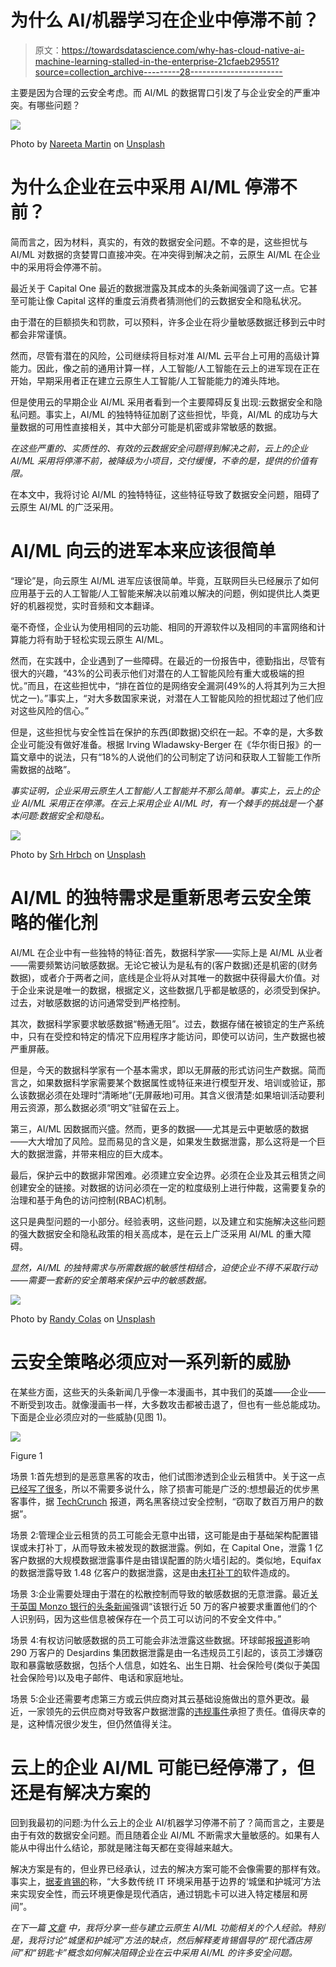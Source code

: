 # 为什么 AI/机器学习在企业中停滞不前？

> 原文：<https://towardsdatascience.com/why-has-cloud-native-ai-machine-learning-stalled-in-the-enterprise-21cfaeb29551?source=collection_archive---------28----------------------->

主要是因为合理的云安全考虑。而 AI/ML 的数据胃口引发了与企业安全的严重冲突。有哪些问题？

![](img/5a3f4e2a0845a10e0dd732e0d6975076.png)

Photo by [Nareeta Martin](https://unsplash.com/@splashabout?utm_source=unsplash&utm_medium=referral&utm_content=creditCopyText) on [Unsplash](https://unsplash.com/search/photos/slow?utm_source=unsplash&utm_medium=referral&utm_content=creditCopyText)

# 为什么企业在云中采用 AI/ML 停滞不前？

简而言之，因为材料，真实的，有效的数据安全问题。不幸的是，这些担忧与 AI/ML 对数据的贪婪胃口直接冲突。在冲突得到解决之前，云原生 AI/ML 在企业中的采用将会停滞不前。

最近关于 Capital One 最近的数据泄露及其成本的头条新闻强调了这一点。它甚至可能让像 Capital 这样的重度云消费者猜测他们的云数据安全和隐私状况。

由于潜在的巨额损失和罚款，可以预料，许多企业在将少量敏感数据迁移到云中时都会非常谨慎。

然而，尽管有潜在的风险，公司继续将目标对准 AI/ML 云平台上可用的高级计算能力。因此，像之前的通用计算一样，人工智能/人工智能在云上的进军现在正在开始，早期采用者正在建立云原生人工智能/人工智能能力的滩头阵地。

但是使用云的早期企业 AI/ML 采用者看到一个主要障碍反复出现:云数据安全和隐私问题。事实上，AI/ML 的独特特征加剧了这些担忧，毕竟，AI/ML 的成功与大量数据的可用性直接相关，其中大部分可能是机密或非常敏感的数据。

*在这些严重的、实质性的、有效的云数据安全问题得到解决之前，云上的企业 AI/ML 采用将停滞不前，被降级为小项目，交付缓慢，不幸的是，提供的价值有限。*

在本文中，我将讨论 AI/ML 的独特特征，这些特征导致了数据安全问题，阻碍了云原生 AI/ML 的广泛采用。

# AI/ML 向云的进军本来应该很简单

“理论”是，向云原生 AI/ML 进军应该很简单。毕竟，互联网巨头已经展示了如何应用基于云的人工智能/人工智能来解决以前难以解决的问题，例如提供比人类更好的机器视觉，实时音频和文本翻译。

毫不奇怪，企业认为使用相同的云功能、相同的开源软件以及相同的丰富网络和计算能力将有助于轻松实现云原生 AI/ML。

然而，在实践中，企业遇到了一些障碍。在最近的一份报告中，德勤指出，尽管有很大的兴趣，“43%的公司表示他们对潜在的人工智能风险有重大或极端的担忧。”而且，在这些担忧中，“排在首位的是网络安全漏洞(49%的人将其列为三大担忧之一)。”事实上，“对大多数国家来说，对潜在人工智能风险的担忧超过了他们应对这些风险的信心。”

但是，这些担忧与安全性旨在保护的东西(即数据)交织在一起。不幸的是，大多数企业可能没有做好准备。根据 Irving Wladawsky-Berger 在《华尔街日报》的一篇文章中的说法，只有“18%的人说他们的公司制定了访问和获取人工智能工作所需数据的战略”。

*事实证明，企业采用云原生人工智能/人工智能并不那么简单。事实上，云上的企业 AI/ML 采用正在停滞。在云上采用企业 AI/ML 时，有一个棘手的挑战是一个基本问题:数据安全和隐私。*

![](img/d3503f850acf5ad98fa80127b9e6c926.png)

Photo by [Srh Hrbch](https://unsplash.com/@srhhrbch?utm_source=unsplash&utm_medium=referral&utm_content=creditCopyText) on [Unsplash](https://unsplash.com/search/photos/security-camera?utm_source=unsplash&utm_medium=referral&utm_content=creditCopyText)

# AI/ML 的独特需求是重新思考云安全策略的催化剂

AI/ML 在企业中有一些独特的特征:首先，数据科学家——实际上是 AI/ML 从业者——需要频繁访问敏感数据。无论它被认为是私有的(客户数据)还是机密的(财务数据)，或者介于两者之间，底线是企业将从对其唯一的数据中获得最大价值。对于企业来说是唯一的数据，根据定义，这些数据几乎都是敏感的，必须受到保护。过去，对敏感数据的访问通常受到严格控制。

其次，数据科学家要求敏感数据“畅通无阻”。过去，数据存储在被锁定的生产系统中，只有在受控和特定的情况下应用程序才能访问，即使可以访问，生产数据也被严重屏蔽。

但是，今天的数据科学家有一个基本需求，即以无屏蔽的形式访问生产数据。简而言之，如果数据科学家需要某个数据属性或特征来进行模型开发、培训或验证，那么该数据必须在处理时“清晰地”(无屏蔽地)可用。其含义很清楚:如果培训活动要利用云资源，那么数据必须“明文”驻留在云上。

第三，AI/ML 因数据而兴盛。然而，更多的数据——尤其是云中更敏感的数据——大大增加了风险。显而易见的含义是，如果发生数据泄露，那么这将是一个巨大的数据泄露，并带来相应的巨大成本。

最后，保护云中的数据非常困难。必须建立安全边界。必须在企业及其云租赁之间创建安全的链接。对数据的访问必须在一定的粒度级别上进行仲裁，这需要复杂的治理和基于角色的访问控制(RBAC)机制。

这只是典型问题的一小部分。经验表明，这些问题，以及建立和实施解决这些问题的强大数据安全和隐私政策的相关高成本，是在云上广泛采用 AI/ML 的重大障碍。

*显然，AI/ML 的独特需求与所需数据的敏感性相结合，迫使企业不得不采取行动——需要一套新的安全策略来保护云中的敏感数据。*

![](img/6693b33e10199de81e2563f5d4f3eaf9.png)

Photo by [Randy Colas](https://unsplash.com/@randycolasbe?utm_source=unsplash&utm_medium=referral&utm_content=creditCopyText) on [Unsplash](https://unsplash.com/search/photos/police?utm_source=unsplash&utm_medium=referral&utm_content=creditCopyText)

# 云安全策略必须应对一系列新的威胁

在某些方面，这些天的头条新闻几乎像一本漫画书，其中我们的英雄——企业——不断受到攻击。就像漫画书一样，大多数攻击都被击退了，但也有一些总能成功。下面是企业必须应对的一些威胁(见图 1)。

![](img/1f4427dcc1f4554547b1d462866cf809.png)

Figure 1

场景 1:首先想到的是恶意黑客的攻击，他们试图渗透到企业云租赁中。关于这一点[已经写了很多](https://en.wikipedia.org/wiki/List_of_data_breaches)，所以不需要多说什么，除了损害可能是广泛的:想想最近的优步黑客事件，据 [TechCrunch](https://techcrunch.com/2018/10/25/uber-hackers-indicted-lynda-breach/) 报道，两名黑客绕过安全控制，“窃取了数百万用户的数据”。

场景 2:管理企业云租赁的员工可能会无意中出错，这可能是由于基础架构配置错误或未打补丁，从而导致未被发现的数据泄露。例如，在 Capital One，泄露 1 亿客户数据的大规模数据泄露事件是由错误配置的防火墙引起的。类似地，Equifax 的数据泄露导致 1.48 亿客户的数据泄露，这是由[未打补丁的](https://epic.org/privacy/data-breach/equifax/)软件造成的。

场景 3:企业需要处理由于潜在的松散控制而导致的敏感数据的无意泄露。最近[关于英国 Monzo 银行的头条新闻](https://www.wired.co.uk/article/monzo-pin-security-breach-explained)强调“该银行近 50 万的客户被要求重置他们的个人识别码，因为这些信息被保存在一个员工可以访问的不安全文件中。”

场景 4:有权访问敏感数据的员工可能会非法泄露这些数据。环球邮报[报道](https://www.theglobeandmail.com/business/article-desjardins-group-suffers-massive-data-breach-of-29-million-members-by/)影响 290 万客户的 Desjardins 集团数据泄露是由一名违规员工引起的，该员工涉嫌窃取和暴露敏感数据，包括个人信息，如姓名、出生日期、社会保险号(类似于美国社会保险号)以及电子邮件、电话和家庭地址。

场景 5:企业还需要考虑第三方或云供应商对其云基础设施做出的意外更改。最近，一家领先的云供应商对导致客户数据泄露的[违规事件](https://www.eweek.com/security/microsoft-s-cloud-email-breach-is-a-cause-for-concern)承担了责任。值得庆幸的是，这种情况很少发生，但仍然值得关注。

# 云上的企业 AI/ML 可能已经停滞了，但还是有解决方案的

回到我最初的问题:为什么云上的企业 AI/机器学习停滞不前了？简而言之，主要是由于有效的数据安全问题。而且随着企业 AI/ML 不断需求大量敏感的。如果有人能从中得出什么结论，那就是赌注每天都在变得越来越大。

解决方案是有的，但业界已经承认，过去的解决方案可能不会像需要的那样有效。事实上，[据麦肯锡的](https://www.mckinsey.com/business-functions/digital-mckinsey/our-insights/cloud-adoption-to-accelerate-it-modernization)称，“大多数传统 IT 环境采用基于边界的‘城堡和护城河’方法来实现安全性，而云环境更像是现代酒店，通过钥匙卡可以进入特定楼层和房间”。

*在下一篇* [*文章*](/rethinking-enterprise-data-security-and-privacy-for-cloud-native-ai-machine-learning-f2df9009bc6d) *中，我将分享一些与建立云原生 AI/ML 功能相关的个人经验。特别是，我将讨论“城堡和护城河”方法的缺点，然后解释麦肯锡倡导的“现代酒店房间”和“钥匙卡”概念如何解决阻碍企业在云中采用 AI/ML 的许多安全问题。*
